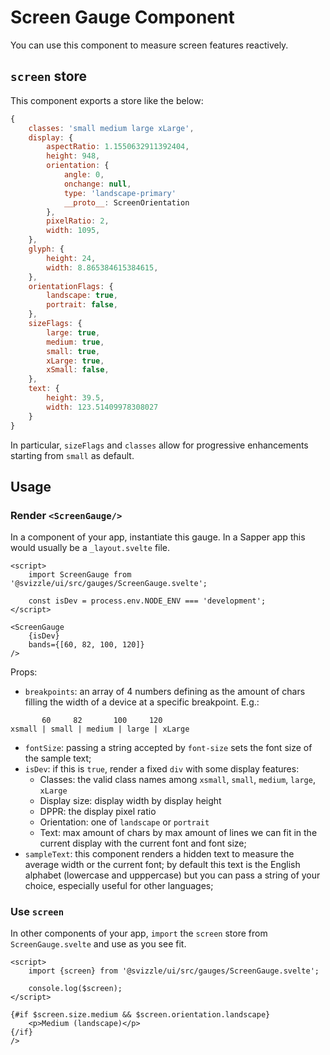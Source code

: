 # Screen Gauge Component

You can use this component to measure screen features reactively.

## `screen` store

This component exports a store like the below:

```js
{
	classes: 'small medium large xLarge',
	display: {
		aspectRatio: 1.1550632911392404,
		height: 948,
		orientation: {
			angle: 0,
			onchange: null,
			type: 'landscape-primary'
			__proto__: ScreenOrientation
		},
		pixelRatio: 2,
		width: 1095,
	},
	glyph: {
		height: 24,
		width: 8.865384615384615,
	},
	orientationFlags: {
		landscape: true,
		portrait: false,
	},
	sizeFlags: {
		large: true,
		medium: true,
		small: true,
		xLarge: true,
		xSmall: false,
	},
	text: {
		height: 39.5,
		width: 123.51409978308027
	}
}
```

In particular, `sizeFlags` and `classes` allow for progressive enhancements starting from `small` as default.

## Usage

### Render `<ScreenGauge/>`

In a component of your app, instantiate this gauge.
In a Sapper app this would usually be a `_layout.svelte` file.

```svelte
<script>
	import ScreenGauge from '@svizzle/ui/src/gauges/ScreenGauge.svelte';

	const isDev = process.env.NODE_ENV === 'development';
</script>

<ScreenGauge
	{isDev}
	bands={[60, 82, 100, 120]}
/>
```

Props:
- `breakpoints`: an array of 4 numbers defining as the amount of chars filling the width of a device at a specific breakpoint. E.g.:
```
       60     82       100     120
xsmall | small | medium | large | xLarge
```
- `fontSize`: passing a string accepted by `font-size` sets the font size of the sample text;
- `isDev`: if this is `true`, render a fixed `div` with some display features:
	- Classes: the valid class names among `xsmall`, `small`, `medium`, `large`, `xLarge`
	- Display size: display width by display height
	- DPPR: the display pixel ratio
	- Orientation: one of `landscape` or `portrait`
	- Text: max amount of chars by max amount of lines we can fit in the current display with the current font and font size;
- `sampleText`: this component renders a hidden text to measure the average width or the current font; by default this text is the English alphabet (lowercase and upppercase) but you can pass a string of your choice, especially useful for other languages;


### Use `screen`

In other components of your app, `import` the `screen` store from `ScreenGauge.svelte` and use as you see fit.

```svelte
<script>
	import {screen} from '@svizzle/ui/src/gauges/ScreenGauge.svelte';

	console.log($screen);
</script>

{#if $screen.size.medium && $screen.orientation.landscape}
	<p>Medium (landscape)</p>
{/if}
/>
```
